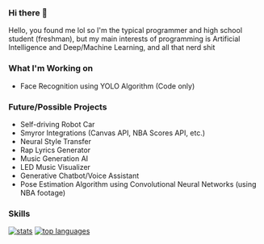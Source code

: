 ### Hi there 👋
Hello, you found me lol so I'm the typical programmer and high school student (freshman), but my main interests of programming is Artificial Intelligence and Deep/Machine Learning, and all that nerd shit

### What I'm Working on 

- Face Recognition using YOLO Algorithm (Code only)

### Future/Possible Projects

- Self-driving Robot Car
- Smyror Integrations (Canvas API, NBA Scores API, etc.)
- Neural Style Transfer
- Rap Lyrics Generator
- Music Generation AI
- LED Music Visualizer
- Generative Chatbot/Voice Assistant
- Pose Estimation Algorithm using Convolutional Neural Networks (using NBA footage)

### Skills
[![stats](https://github-readme-stats.vercel.app/api?username=elementzprojects&show_icons=true)](https://github.com/anuraghazra/github-readme-stats)
[![top languages](https://github-readme-stats.vercel.app/api/top-langs?username=elementzprojects&layout=compact)](https://github.com/anuraghazra/github-readme-stats)

